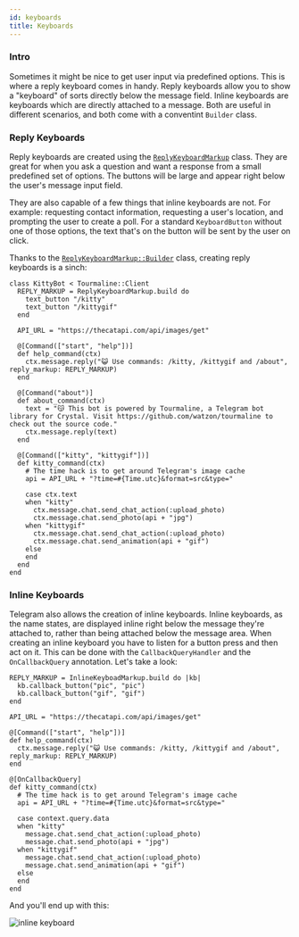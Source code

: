 ```yaml
---
id: keyboards
title: Keyboards
---
```


### Intro

Sometimes it might be nice to get user input via predefined options. This is where a reply keyboard comes in handy. Reply keyboards allow you to show a "keyboard" of sorts directly below the message field. Inline keyboards are keyboards which are directly attached to a message. Both are useful in different scenarios, and both come with a conventint `Builder` class.

### Reply Keyboards

Reply keyboards are created using the [`ReplyKeyboardMarkup`](https://api.tourmaline.dev/Tourmaline/ReplyKeyboardMarkup.html) class. They are great for when you ask a question and want a response from a small predefined set of options. The buttons will be large and appear right below the user's message input field.

They are also capable of a few things that inline keyboards are not. For example: requesting contact information, requesting a user's location, and prompting the user to create a poll. For a standard `KeyboardButton` without one of those options, the text that's on the button will be sent by the user on click.

Thanks to the [`ReplyKeyboardMarkup::Builder`](https://api.tourmaline.dev/Tourmaline/ReplyKeyboardMarkup/Builder.html) class, creating reply keyboards is a sinch:

```crystal
class KittyBot < Tourmaline::Client
  REPLY_MARKUP = ReplyKeyboardMarkup.build do
    text_button "/kitty"
    text_button "/kittygif"
  end

  API_URL = "https://thecatapi.com/api/images/get"

  @[Command(["start", "help"])]
  def help_command(ctx)
    ctx.message.reply("😺 Use commands: /kitty, /kittygif and /about", reply_markup: REPLY_MARKUP)
  end

  @[Command("about")]
  def about_command(ctx)
    text = "😽 This bot is powered by Tourmaline, a Telegram bot library for Crystal. Visit https://github.com/watzon/tourmaline to check out the source code."
    ctx.message.reply(text)
  end

  @[Command(["kitty", "kittygif"])]
  def kitty_command(ctx)
    # The time hack is to get around Telegram's image cache
    api = API_URL + "?time=#{Time.utc}&format=src&type="

    case ctx.text
    when "kitty"
      ctx.message.chat.send_chat_action(:upload_photo)
      ctx.message.chat.send_photo(api + "jpg")
    when "kittygif"
      ctx.message.chat.send_chat_action(:upload_photo)
      ctx.message.chat.send_animation(api + "gif")
    else
    end
  end
end
```

### Inline Keyboards

Telegram also allows the creation of inline keyboards. Inline keyboards, as the name states, are displayed inline right below the message they're attached to, rather than being attached below the message area. When creating an inline keyboard you have to listen for a button press and then act on it. This can be done with the `CallbackQueryHandler` and the `OnCallbackQuery` annotation. Let's take a look:

```crystal
REPLY_MARKUP = InlineKeyboadMarkup.build do |kb|
  kb.callback_button("pic", "pic")
  kb.callback_button("gif", "gif")
end

API_URL = "https://thecatapi.com/api/images/get"

@[Command(["start", "help"])]
def help_command(ctx)
  ctx.message.reply("😺 Use commands: /kitty, /kittygif and /about", reply_markup: REPLY_MARKUP)
end

@[OnCallbackQuery]
def kitty_command(ctx)
  # The time hack is to get around Telegram's image cache
  api = API_URL + "?time=#{Time.utc}&format=src&type="

  case context.query.data
  when "kitty"
    message.chat.send_chat_action(:upload_photo)
    message.chat.send_photo(api + "jpg")
  when "kittygif"
    message.chat.send_chat_action(:upload_photo)
    message.chat.send_animation(api + "gif")
  else
  end
end
```

And you'll end up with this:

![inline keyboard](https://i.imgur.com/UOTOSUO.png)